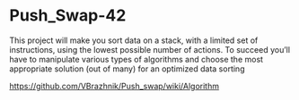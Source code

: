 # Push_Swap-42
This project will make you sort data on a stack, with a limited set of instructions, using the lowest possible number of actions. To succeed you’ll have to manipulate various types of algorithms and choose the most appropriate solution (out of many) for an optimized data sorting

https://github.com/VBrazhnik/Push_swap/wiki/Algorithm
